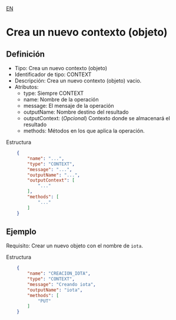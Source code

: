 [EN](CONTEXT.md)
# Crea un nuevo contexto (objeto)

## Definición
* Tipo: Crea un nuevo contexto (objeto)
* Identificador de tipo: CONTEXT
* Descripción: Crea un nuevo contexto (objeto) vacio.
* Atributos:
  * type: Siempre CONTEXT
  * name: Nombre de la operación
  * message: El mensaje de la operación
  * outputName: Nombre destino del resultado
  * outputContext: (_Opcional_) Contexto donde se almacenará el resultado
  * methods: Métodos en los que aplica la operación.

Estructura
```json
	{
		"name": "...",
		"type": "CONTEXT",
		"message": "...",
		"outputName": "...",
		"outputContext": [
			"..."
		],
		"methods": [
			"..."
		]
	}
```
## Ejemplo

Requisito: Crear un nuevo objeto con el nombre de `iota`.

Estructura
```json
	{
		"name": "CREACION_IOTA",
		"type": "CONTEXT",
		"message": "Creando iota",
		"outputName": "iota",
		"methods": [
			"PUT"
		]
	}
```
